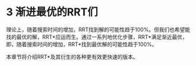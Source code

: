 # 3 渐进最优的RRT们

理论上，随着搜索时间的增加，RRT找到解的可能性趋于100%。但我们也希望能找的最优的解，RRT\*应运而生。通过一系列地优化步骤，RRT\*满足渐近最优，即，随着搜索时间的增加，RRT\*找到最优解的可能性趋于100%。

本章节将介绍RRT\*及其衍生的各种更有效更快速的版本。